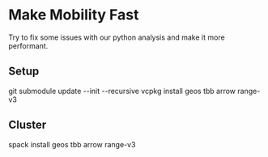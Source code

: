 # Make Mobility Fast
Try to fix some issues with our python analysis and make it more performant.

## Setup
git submodule update --init --recursive
vcpkg install geos tbb arrow range-v3

## Cluster
spack install geos tbb arrow range-v3